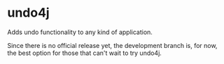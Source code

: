 undo4j
============

Adds undo functionality to any kind of application.


Since there is no official release yet, the development branch is, for now, the best option for those that can't wait to try undo4j.
